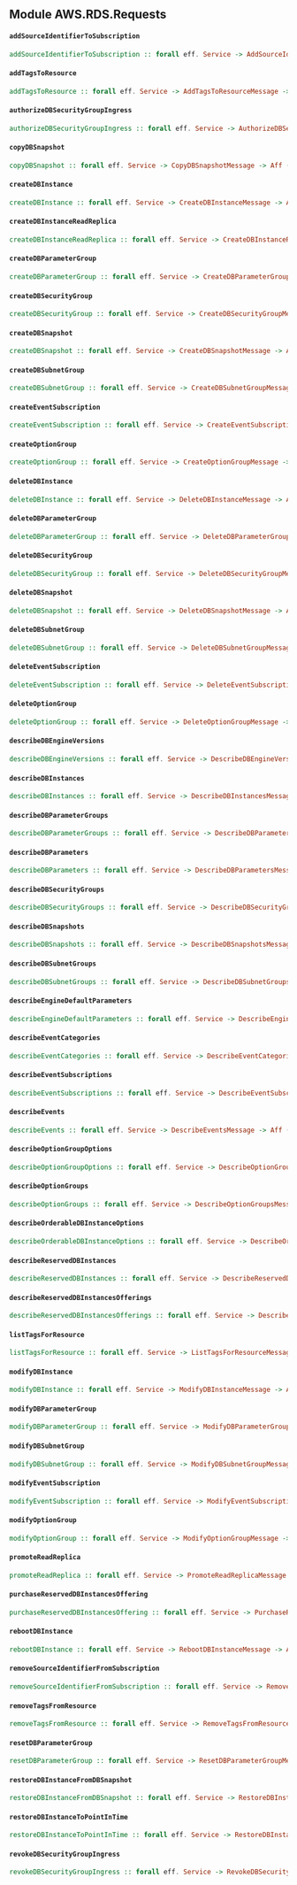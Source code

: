 ## Module AWS.RDS.Requests

#### `addSourceIdentifierToSubscription`

``` purescript
addSourceIdentifierToSubscription :: forall eff. Service -> AddSourceIdentifierToSubscriptionMessage -> Aff (exception :: EXCEPTION | eff) AddSourceIdentifierToSubscriptionResult
```

#### `addTagsToResource`

``` purescript
addTagsToResource :: forall eff. Service -> AddTagsToResourceMessage -> Aff (exception :: EXCEPTION | eff) Unit
```

#### `authorizeDBSecurityGroupIngress`

``` purescript
authorizeDBSecurityGroupIngress :: forall eff. Service -> AuthorizeDBSecurityGroupIngressMessage -> Aff (exception :: EXCEPTION | eff) AuthorizeDBSecurityGroupIngressResult
```

#### `copyDBSnapshot`

``` purescript
copyDBSnapshot :: forall eff. Service -> CopyDBSnapshotMessage -> Aff (exception :: EXCEPTION | eff) CopyDBSnapshotResult
```

#### `createDBInstance`

``` purescript
createDBInstance :: forall eff. Service -> CreateDBInstanceMessage -> Aff (exception :: EXCEPTION | eff) CreateDBInstanceResult
```

#### `createDBInstanceReadReplica`

``` purescript
createDBInstanceReadReplica :: forall eff. Service -> CreateDBInstanceReadReplicaMessage -> Aff (exception :: EXCEPTION | eff) CreateDBInstanceReadReplicaResult
```

#### `createDBParameterGroup`

``` purescript
createDBParameterGroup :: forall eff. Service -> CreateDBParameterGroupMessage -> Aff (exception :: EXCEPTION | eff) CreateDBParameterGroupResult
```

#### `createDBSecurityGroup`

``` purescript
createDBSecurityGroup :: forall eff. Service -> CreateDBSecurityGroupMessage -> Aff (exception :: EXCEPTION | eff) CreateDBSecurityGroupResult
```

#### `createDBSnapshot`

``` purescript
createDBSnapshot :: forall eff. Service -> CreateDBSnapshotMessage -> Aff (exception :: EXCEPTION | eff) CreateDBSnapshotResult
```

#### `createDBSubnetGroup`

``` purescript
createDBSubnetGroup :: forall eff. Service -> CreateDBSubnetGroupMessage -> Aff (exception :: EXCEPTION | eff) CreateDBSubnetGroupResult
```

#### `createEventSubscription`

``` purescript
createEventSubscription :: forall eff. Service -> CreateEventSubscriptionMessage -> Aff (exception :: EXCEPTION | eff) CreateEventSubscriptionResult
```

#### `createOptionGroup`

``` purescript
createOptionGroup :: forall eff. Service -> CreateOptionGroupMessage -> Aff (exception :: EXCEPTION | eff) CreateOptionGroupResult
```

#### `deleteDBInstance`

``` purescript
deleteDBInstance :: forall eff. Service -> DeleteDBInstanceMessage -> Aff (exception :: EXCEPTION | eff) DeleteDBInstanceResult
```

#### `deleteDBParameterGroup`

``` purescript
deleteDBParameterGroup :: forall eff. Service -> DeleteDBParameterGroupMessage -> Aff (exception :: EXCEPTION | eff) Unit
```

#### `deleteDBSecurityGroup`

``` purescript
deleteDBSecurityGroup :: forall eff. Service -> DeleteDBSecurityGroupMessage -> Aff (exception :: EXCEPTION | eff) Unit
```

#### `deleteDBSnapshot`

``` purescript
deleteDBSnapshot :: forall eff. Service -> DeleteDBSnapshotMessage -> Aff (exception :: EXCEPTION | eff) DeleteDBSnapshotResult
```

#### `deleteDBSubnetGroup`

``` purescript
deleteDBSubnetGroup :: forall eff. Service -> DeleteDBSubnetGroupMessage -> Aff (exception :: EXCEPTION | eff) Unit
```

#### `deleteEventSubscription`

``` purescript
deleteEventSubscription :: forall eff. Service -> DeleteEventSubscriptionMessage -> Aff (exception :: EXCEPTION | eff) DeleteEventSubscriptionResult
```

#### `deleteOptionGroup`

``` purescript
deleteOptionGroup :: forall eff. Service -> DeleteOptionGroupMessage -> Aff (exception :: EXCEPTION | eff) Unit
```

#### `describeDBEngineVersions`

``` purescript
describeDBEngineVersions :: forall eff. Service -> DescribeDBEngineVersionsMessage -> Aff (exception :: EXCEPTION | eff) DBEngineVersionMessage
```

#### `describeDBInstances`

``` purescript
describeDBInstances :: forall eff. Service -> DescribeDBInstancesMessage -> Aff (exception :: EXCEPTION | eff) DBInstanceMessage
```

#### `describeDBParameterGroups`

``` purescript
describeDBParameterGroups :: forall eff. Service -> DescribeDBParameterGroupsMessage -> Aff (exception :: EXCEPTION | eff) DBParameterGroupsMessage
```

#### `describeDBParameters`

``` purescript
describeDBParameters :: forall eff. Service -> DescribeDBParametersMessage -> Aff (exception :: EXCEPTION | eff) DBParameterGroupDetails
```

#### `describeDBSecurityGroups`

``` purescript
describeDBSecurityGroups :: forall eff. Service -> DescribeDBSecurityGroupsMessage -> Aff (exception :: EXCEPTION | eff) DBSecurityGroupMessage
```

#### `describeDBSnapshots`

``` purescript
describeDBSnapshots :: forall eff. Service -> DescribeDBSnapshotsMessage -> Aff (exception :: EXCEPTION | eff) DBSnapshotMessage
```

#### `describeDBSubnetGroups`

``` purescript
describeDBSubnetGroups :: forall eff. Service -> DescribeDBSubnetGroupsMessage -> Aff (exception :: EXCEPTION | eff) DBSubnetGroupMessage
```

#### `describeEngineDefaultParameters`

``` purescript
describeEngineDefaultParameters :: forall eff. Service -> DescribeEngineDefaultParametersMessage -> Aff (exception :: EXCEPTION | eff) DescribeEngineDefaultParametersResult
```

#### `describeEventCategories`

``` purescript
describeEventCategories :: forall eff. Service -> DescribeEventCategoriesMessage -> Aff (exception :: EXCEPTION | eff) EventCategoriesMessage
```

#### `describeEventSubscriptions`

``` purescript
describeEventSubscriptions :: forall eff. Service -> DescribeEventSubscriptionsMessage -> Aff (exception :: EXCEPTION | eff) EventSubscriptionsMessage
```

#### `describeEvents`

``` purescript
describeEvents :: forall eff. Service -> DescribeEventsMessage -> Aff (exception :: EXCEPTION | eff) EventsMessage
```

#### `describeOptionGroupOptions`

``` purescript
describeOptionGroupOptions :: forall eff. Service -> DescribeOptionGroupOptionsMessage -> Aff (exception :: EXCEPTION | eff) OptionGroupOptionsMessage
```

#### `describeOptionGroups`

``` purescript
describeOptionGroups :: forall eff. Service -> DescribeOptionGroupsMessage -> Aff (exception :: EXCEPTION | eff) OptionGroups
```

#### `describeOrderableDBInstanceOptions`

``` purescript
describeOrderableDBInstanceOptions :: forall eff. Service -> DescribeOrderableDBInstanceOptionsMessage -> Aff (exception :: EXCEPTION | eff) OrderableDBInstanceOptionsMessage
```

#### `describeReservedDBInstances`

``` purescript
describeReservedDBInstances :: forall eff. Service -> DescribeReservedDBInstancesMessage -> Aff (exception :: EXCEPTION | eff) ReservedDBInstanceMessage
```

#### `describeReservedDBInstancesOfferings`

``` purescript
describeReservedDBInstancesOfferings :: forall eff. Service -> DescribeReservedDBInstancesOfferingsMessage -> Aff (exception :: EXCEPTION | eff) ReservedDBInstancesOfferingMessage
```

#### `listTagsForResource`

``` purescript
listTagsForResource :: forall eff. Service -> ListTagsForResourceMessage -> Aff (exception :: EXCEPTION | eff) TagListMessage
```

#### `modifyDBInstance`

``` purescript
modifyDBInstance :: forall eff. Service -> ModifyDBInstanceMessage -> Aff (exception :: EXCEPTION | eff) ModifyDBInstanceResult
```

#### `modifyDBParameterGroup`

``` purescript
modifyDBParameterGroup :: forall eff. Service -> ModifyDBParameterGroupMessage -> Aff (exception :: EXCEPTION | eff) DBParameterGroupNameMessage
```

#### `modifyDBSubnetGroup`

``` purescript
modifyDBSubnetGroup :: forall eff. Service -> ModifyDBSubnetGroupMessage -> Aff (exception :: EXCEPTION | eff) ModifyDBSubnetGroupResult
```

#### `modifyEventSubscription`

``` purescript
modifyEventSubscription :: forall eff. Service -> ModifyEventSubscriptionMessage -> Aff (exception :: EXCEPTION | eff) ModifyEventSubscriptionResult
```

#### `modifyOptionGroup`

``` purescript
modifyOptionGroup :: forall eff. Service -> ModifyOptionGroupMessage -> Aff (exception :: EXCEPTION | eff) ModifyOptionGroupResult
```

#### `promoteReadReplica`

``` purescript
promoteReadReplica :: forall eff. Service -> PromoteReadReplicaMessage -> Aff (exception :: EXCEPTION | eff) PromoteReadReplicaResult
```

#### `purchaseReservedDBInstancesOffering`

``` purescript
purchaseReservedDBInstancesOffering :: forall eff. Service -> PurchaseReservedDBInstancesOfferingMessage -> Aff (exception :: EXCEPTION | eff) PurchaseReservedDBInstancesOfferingResult
```

#### `rebootDBInstance`

``` purescript
rebootDBInstance :: forall eff. Service -> RebootDBInstanceMessage -> Aff (exception :: EXCEPTION | eff) RebootDBInstanceResult
```

#### `removeSourceIdentifierFromSubscription`

``` purescript
removeSourceIdentifierFromSubscription :: forall eff. Service -> RemoveSourceIdentifierFromSubscriptionMessage -> Aff (exception :: EXCEPTION | eff) RemoveSourceIdentifierFromSubscriptionResult
```

#### `removeTagsFromResource`

``` purescript
removeTagsFromResource :: forall eff. Service -> RemoveTagsFromResourceMessage -> Aff (exception :: EXCEPTION | eff) Unit
```

#### `resetDBParameterGroup`

``` purescript
resetDBParameterGroup :: forall eff. Service -> ResetDBParameterGroupMessage -> Aff (exception :: EXCEPTION | eff) DBParameterGroupNameMessage
```

#### `restoreDBInstanceFromDBSnapshot`

``` purescript
restoreDBInstanceFromDBSnapshot :: forall eff. Service -> RestoreDBInstanceFromDBSnapshotMessage -> Aff (exception :: EXCEPTION | eff) RestoreDBInstanceFromDBSnapshotResult
```

#### `restoreDBInstanceToPointInTime`

``` purescript
restoreDBInstanceToPointInTime :: forall eff. Service -> RestoreDBInstanceToPointInTimeMessage -> Aff (exception :: EXCEPTION | eff) RestoreDBInstanceToPointInTimeResult
```

#### `revokeDBSecurityGroupIngress`

``` purescript
revokeDBSecurityGroupIngress :: forall eff. Service -> RevokeDBSecurityGroupIngressMessage -> Aff (exception :: EXCEPTION | eff) RevokeDBSecurityGroupIngressResult
```


